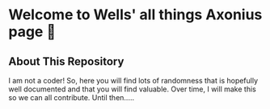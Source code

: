 <h1>Welcome to Wells' all things Axonius page 🚀</h1>
<h2>About This Repository</h2>
I am not a coder!  So, here you will find lots of randomness that is hopefully well documented and that you will find valuable.  Over time, I will make this so we can all contribute.  Until then.....
